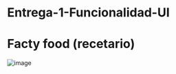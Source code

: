 # Entrega-1-Funcionalidad-UI


# Facty food (recetario)


![image](https://github.com/miguelmurillo54/Entrega-1-Funcionalidad-UI/assets/124819253/42b445a6-805e-41ef-bead-0635e0368d4a)
